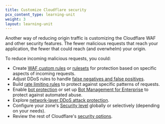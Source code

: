 ```yaml
---
title: Customize Cloudflare security
pcx_content_type: learning-unit
weight: 3
layout: learning-unit
---
```


Another way of reducing origin traffic is customizing the Cloudflare WAF and other security features. The fewer malicious requests that reach your application, the fewer that could reach (and overwhelm) your origin.

To reduce incoming malicious requests, you could:

- Create [WAF custom rules](/waf/custom-rules/) or [rulesets](/waf/custom-rulesets/) for protection based on specific aspects of incoming requests.
- Adjust DDoS rules to handle [false negatives and false positives](/ddos-protection/managed-rulesets/adjust-rules/).
- Build [rate limiting rules](/waf/rate-limiting-rules/) to protect against specific patterns of requests.
- Enable [bot protection](/bots/get-started/) or set up [Bot Management for Enterprise](/learning-paths/bot-management/) to protect against automated abuse.
- Explore [network-layer DDoS attack protection](/ddos-protection/managed-rulesets/network/).
- Configure your zone's [Security level](/support/firewall/settings/understanding-the-cloudflare-security-level/) globally or selectively (depending on your needs).
- Review the rest of Cloudflare's [security options](/learning-paths/application-security/).